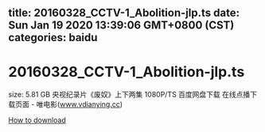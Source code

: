 
title: 20160328_CCTV-1_Abolition-jlp.ts
date: Sun Jan 19 2020 13:39:06 GMT+0800 (CST)    
categories: baidu
---

# 20160328_CCTV-1_Abolition-jlp.ts
size: 5.81 GB
 央视纪录片《废奴》上下两集 1080P/TS 百度网盘下载 在线点播下载页面 - 唯电影(www.vdianying.cc)
 

[How to download](https://bpcam.bemobtrk.com/go/2ceec3aa-1ca2-46d6-b9ff-aaa5c184517c?jno=137)